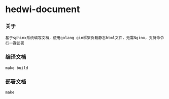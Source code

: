 # hedwi-document

### 关于

    基于sphinx系统编写文档，使用golang gin框架负载静态html文件，无需Nginx，支持命令行一键部署
    
### 编译文档

    make build
    
### 部署文档
    make

